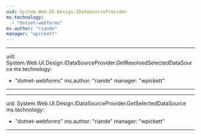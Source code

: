 ```yaml
---
uid: System.Web.UI.Design.IDataSourceProvider
ms.technology: 
  - "dotnet-webforms"
ms.author: "riande"
manager: "wpickett"
---
```


---
uid: System.Web.UI.Design.IDataSourceProvider.GetResolvedSelectedDataSource
ms.technology: 
  - "dotnet-webforms"
ms.author: "riande"
manager: "wpickett"
---

---
uid: System.Web.UI.Design.IDataSourceProvider.GetSelectedDataSource
ms.technology: 
  - "dotnet-webforms"
ms.author: "riande"
manager: "wpickett"
---
